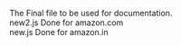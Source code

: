 The Final file to be used for documentation.<br> new2.js Done for amazon.com<br>new.js Done for amazon.in

